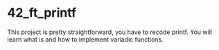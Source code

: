 # 42_ft_printf
This project is pretty straightforward, you have to recode printf. You will learn what is and how to implement variadic functions.
